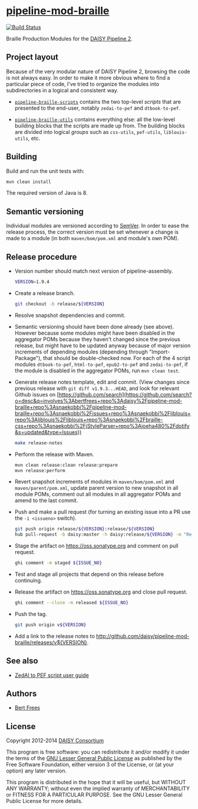 [pipeline-mod-braille][]
========================

[![Build Status](https://travis-ci.org/daisy/pipeline-mod-braille.png?branch=master)](https://travis-ci.org/daisy/pipeline-mod-braille)

Braille Production Modules for the [DAISY Pipeline 2][pipeline].

Project layout
--------------
Because of the very modular nature of DAISY Pipeline 2, browsing the
code is not always easy. In order to make it more obvious where to
find a particular piece of code, I've tried to organize the modules
into subdirectories in a logical and consistent way.

- [`pipeline-braille-scripts`](pipeline-braille-scripts) contains the
  two top-level *scripts* that are presented to the end-user, notably
  `zedai-to-pef` and `dtbook-to-pef`.

- [`pipeline-braille-utils`](pipeline-braille-utils) contains everything
  else: all the low-level building blocks that the scripts are made up
  from. The building blocks are divided into logical *groups* such as
  `css-utils`, `pef-utils`, `liblouis-utils`, etc.

Building
--------
Build and run the unit tests with:

```sh
mvn clean install
```

The required version of Java is 8.

Semantic versioning
-------------------
Individual modules are versioned according to [SemVer](http://semver.org/). In order to ease the
release process, the correct version must be set whenever a change is made to a module (in both
`maven/bom/pom.xml` and module's own POM).

Release procedure
-----------------
- Version number should match next version of pipeline-assembly.

  ```sh
  VERSION=1.9.4
  ```

- Create a release branch.

  ```sh
  git checkout -b release/${VERSION}
  ```
  
- Resolve snapshot dependencies and commit.
- Semantic versioning should have been done already (see above). However because some modules might
  have been disabled in the aggregator POMs because they haven't changed since the previous release,
  but might have to be updated anyway because of major version increments of depending modules
  (depending through "Import-Package"), that should be double-checked now. For each of the 4 script
  modules `dtbook-to-pef`, `html-to-pef`, `epub2-to-pef` and `zedai-to-pef`, if the module is
  disabled in the aggregator POMs, run `mvn clean test`.
- Generate release notes template, edit and commit. (View changes since previous release with `git diff v1.9.3...HEAD`, and look for relevant Github issues on [https://github.com/search](https://github.com/search?o=desc&q=involves%3Abertfrees+repo%3Adaisy%2Fpipeline-mod-braille+repo%3Asnaekobbi%2Fpipeline-mod-braille+repo%3Asnaekobbi%2Fissues+repo%3Asnaekobbi%2Fliblouis+repo%3Aliblouis%2Fliblouis+repo%3Asnaekobbi%2Fbraille-css+repo%3Asnaekobbi%2FjStyleParser+repo%3Ajoeha480%2Fdotify&s=updated&type=Issues))

  ```sh
  make release-notes
  ```

- Perform the release with Maven.

  ```sh
  mvn clean release:clean release:prepare
  mvn release:perform
  ```
  
- Revert snapshot increments of modules in `maven/bom/pom.xml` and `maven/parent/pom.xml`, update
  parent version to new snapshot in all module POMs, comment out all modules in all aggregator POMs
  and amend to the last commit.
- Push and make a pull request (for turning an existing issue into a PR use the `-i <issueno>` switch).

  ```sh
  git push origin release/${VERSION}:release/${VERSION}
  hub pull-request -b daisy:master -h daisy:release/${VERSION} -m "Release version ${VERSION}"
  ```
  
- Stage the artifact on https://oss.sonatype.org and comment on pull request.

  ```sh
  ghi comment -m staged ${ISSUE_NO}
  ```
  
- Test and stage all projects that depend on this release before continuing.
- Release the artifact on https://oss.sonatype.org and close pull request.

  ```sh
  ghi comment --close -m released ${ISSUE_NO}
  ```
  
- Push the tag.

  ```sh
  git push origin v${VERSION}
  ```

- Add a link to the release notes to http://github.com/daisy/pipeline-mod-braille/releases/v${VERSION}.

See also
--------
 - [ZedAI to PEF script user guide](http://code.google.com/p/daisy-pipeline/wiki/ZedAIToPEFDoc)

Authors
-------
- [Bert Frees][bert]

License
-------
Copyright 2012-2014 [DAISY Consortium][daisy] 

This program is free software: you can redistribute it and/or modify
it under the terms of the [GNU Lesser General Public License][lgpl]
as published by the Free Software Foundation, either version 3 of
the License, or (at your option) any later version.

This program is distributed in the hope that it will be useful,
but WITHOUT ANY WARRANTY; without even the implied warranty of
MERCHANTABILITY or FITNESS FOR A PARTICULAR PURPOSE. See the
GNU Lesser General Public License for more details.


[pipeline-mod-braille]: https://github.com/daisy/pipeline-mod-braille
[pipeline]: http://code.google.com/p/daisy-pipeline
[bert]: http://github.com/bertfrees
[daisy]: http://www.daisy.org
[lgpl]: http://www.gnu.org/licenses/lgpl.html
